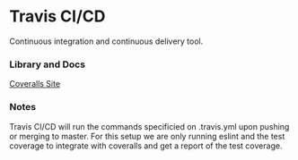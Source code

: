 # Travis CI/CD

Continuous integration and continuous delivery tool.

### Library and Docs

[Coveralls Site](https://travis-ci.com)

### Notes

Travis CI/CD will run the commands specificied on .travis.yml upon pushing or merging to master. For this setup we are only running eslint and the test coverage to integrate with coveralls and get a report of the test coverage.